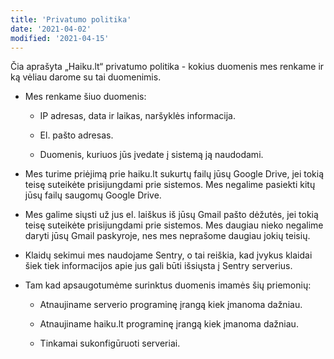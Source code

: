 ```yaml
---
title: 'Privatumo politika'
date: '2021-04-02'
modified: '2021-04-15'
---
```


Čia aprašyta „Haiku.lt“ privatumo politika - kokius duomenis mes
renkame ir ką vėliau darome su tai duomenimis.

* Mes renkame šiuo duomenis:

  * IP adresas, data ir laikas, naršyklės informacija.

  * El. pašto adresas.

  * Duomenis, kuriuos jūs įvedate į sistemą ją naudodami.

* Mes turime priėjimą prie haiku.lt sukurtų failų jūsų Google
  Drive, jei tokią teisę suteikėte prisijungdami prie sistemos.
  Mes negalime pasiekti kitų jūsų failų saugomų Google Drive.

* Mes galime siųsti už jus el. laiškus iš jūsų Gmail pašto
  dėžutės, jei tokią teisę suteikėte prisijungdami prie sistemos.
  Mes daugiau nieko negalime daryti jūsų Gmail paskyroje, nes mes
  neprašome daugiau jokių teisių.

* Klaidų sekimui mes naudojame Sentry, o tai reiškia, kad įvykus
  klaidai šiek tiek informacijos apie jus gali būti išsiųsta į
  Sentry serverius.

* Tam kad apsaugotumėme surinktus duomenis imamės šių priemonių:

  * Atnaujiname serverio programinę įrangą kiek įmanoma dažniau.

  * Atnaujiname haiku.lt programinę įrangą kiek įmanoma dažniau.

  * Tinkamai sukonfigūruoti serveriai.
